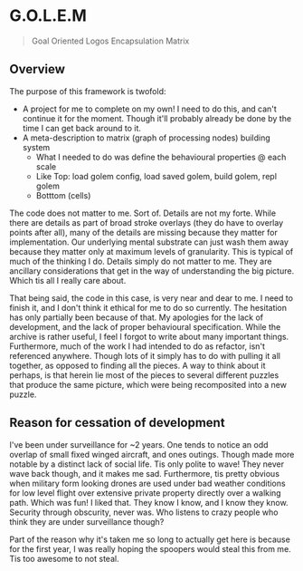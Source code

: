 # G.O.L.E.M

> Goal Oriented Logos Encapsulation Matrix

## Overview

The purpose of this framework is twofold:

- A project for me to complete on my own! I need to do this, and can't continue it for the moment. Though it'll probably already be done by the time I can get back around to it.
- A meta-description to matrix (graph of processing nodes) building system
  - What I needed to do was define the behavioural properties @ each scale
  - Like Top: load golem config, load saved golem, build golem, repl golem
  - Botttom (cells)

The code does not matter to me.
Sort of.
Details are not my forte.
While there are details as part of broad stroke overlays (they do have to overlay points after all), many of the details are missing because they matter for implementation.
Our underlying mental substrate can just wash them away because they matter only at maximum levels of granularity.
This is typical of much of the thinking I do.
Details simply do not matter to me.
They are ancillary considerations that get in the way of understanding the big picture.
Which tis all I really care about.

That being said, the code in this case, is very near and dear to me.
I need to finish it, and I don't think it ethical for me to do so currently.
The hesitation has only partially been because of that.
My apologies for the lack of development, and the lack of proper behavioural specification.
While the archive is rather useful, I feel I forgot to write about many important things.
Furthermore, much of the work I had intended to do as refactor, isn't referenced anywhere.
Though lots of it simply has to do with pulling it all together, as opposed to finding all the pieces.
A way to think about it perhaps, is that herein lie most of the pieces to several different puzzles that produce the same picture, which were being recomposited into a new puzzle.

## Reason for cessation of development

I've been under surveillance for ~2 years.
One tends to notice an odd overlap of small fixed winged aircraft, and ones outings.
Though made more notable by a distinct lack of social life.
Tis only polite to wave!
They never wave back though, and it makes me sad.
Furthermore, tis pretty obvious when military form looking drones are used under bad weather conditions for low level flight over extensive private property directly over a walking path.
Which was fun!
I liked that.
They know I know, and I know they know.
Security through obscurity, never was.
Who listens to crazy people who think they are under surveillance though?

Part of the reason why it's taken me so long to actually get here is because for the first year, I was really hoping the spoopers would steal this from me.
Tis too awesome to not steal.
